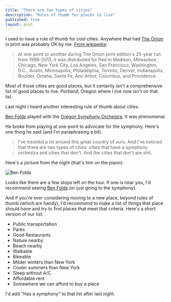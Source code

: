 ```yaml
---
title: "There are two types of cities"
description: "Rules of thumb for places to live"
published: true
layout: post
---
```

I used to have a rule of thumb for cool cities. Anywhere that had [The Onion](http://theonion.com) in print was probably OK by me. [From wikipedia](http://en.wikipedia.org/wiki/The_Onion):

> At one point or another during The Onion print edition's 25-year run from 1988-2013, it was distributed for free in Madison, Milwaukee, Chicago, New York City, Los Angeles, San Francisco, Washington, D.C., Austin, Minneapolis, Philadelphia, Toronto, Denver, Indianapolis, Boulder, Omaha, Santa Fe, Ann Arbor, Columbus, and Providence. 

Most of those cities are good places, but it certainly isn't a comprehensive list of good places to live. Portland, Oregon where I live now isn't on that list.

Last night I heard another interesting rule of thumb about cities.

[Ben Folds](http://www.benfolds.com/) played with the [Oregon Symphony Orchestra](https://en.wikipedia.org/wiki/Oregon_Symphony). It was phenomenal.

 He broke from playing at one point to advocate for the symphony. Here's one thing he said (and I'm paraphrasing a bit). 

> I've traveled a lot around this great country of ours. And I've noticed that there are two types of cities: cities that have a symphony orchestra and cities that don't. And the cities that don't are shit.

Here's a picture from the night (that's him on the piano):

![Ben Folds](http://fast.customer.io/s/IMG_0004.jpg)

Looks like there are a few stops left on the tour. If one is near you, I'd recommend seeing [Ben Folds](http://www.benfolds.com/events) (or just going to the symphony). 

And if you're ever considering moving to a new place, beyond rules of thumb (which are handy), I'd recommend to make a list of things that place should have and try to find places that meet that criteria. Here's a short version of our list:

* Public transportation
* Parks
* Good Restaurants
* Nature nearby
* Beach nearby
* Walkable
* Bikeable
* Milder winters than New York
* Cooler summers than New York
* Sleep without A/C
* Affordable rent
* Somewhere we can afford to buy a place

I'd add "Has a symphony" to that list after last night. 
